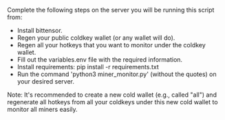 Complete the following steps on the server you will be running this script from:
- Install bittensor.
- Regen your public coldkey wallet (or any wallet will do).
- Regen all your hotkeys that you want to monitor under the coldkey wallet.
- Fill out the variables.env file with the required information.
- Install requirements: pip install -r requirements.txt
- Run the command 'python3 miner_monitor.py' (without the quotes) on your desired server.

Note: It's recommended to create a new cold wallet (e.g., called "all") and regenerate all hotkeys from all your coldkeys under this new cold wallet to monitor all miners easily.